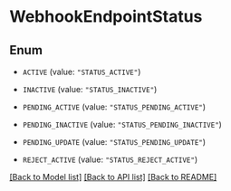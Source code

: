 # WebhookEndpointStatus

## Enum


* `ACTIVE` (value: `"STATUS_ACTIVE"`)

* `INACTIVE` (value: `"STATUS_INACTIVE"`)

* `PENDING_ACTIVE` (value: `"STATUS_PENDING_ACTIVE"`)

* `PENDING_INACTIVE` (value: `"STATUS_PENDING_INACTIVE"`)

* `PENDING_UPDATE` (value: `"STATUS_PENDING_UPDATE"`)

* `REJECT_ACTIVE` (value: `"STATUS_REJECT_ACTIVE"`)


[[Back to Model list]](../README.md#documentation-for-models) [[Back to API list]](../README.md#documentation-for-api-endpoints) [[Back to README]](../README.md)



